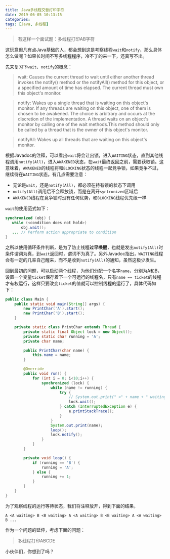 ```yaml
---
title: Java多线程交替打印字符
date: 2019-06-05 10:13:15
categories:
tags: [Java, 多线程]
---
```

> 有这样一个面试题：多线程打印AB字符

这玩意但凡有点Java基础的人，都会想到这是考察线程`wait`和`notify`，那么具体怎么做呢？如果长时间不写多线程程序，冷不丁的来一下，还真写不出。

先来复习下`wait`、`notify`的概念：

> wait: Causes the current thread to wait until either another thread invokes the notify() method or the notifyAll() method for this object, or a specified amount of time has elapsed.
> The current thread must own this object's monitor.

> notify: Wakes up a single thread that is waiting on this object's monitor. If any threads are waiting on this object, one of them is chosen to be awakened. The choice is arbitrary and occurs at the discretion of the implementation. A thread waits on an object's monitor by calling one of the wait methods.This method should only be called by a thread that is the owner of this object's monitor.

> notifyAll: Wakes up all threads that are waiting on this object's monitor.

根据Javadoc的注释，可以看出`wait`将会让出锁，进入`WAITING`状态，直到其他线程调用`notify(All)`，进入`AWAKENED`状态，在`wait`最终返回之前，需要获取锁。这意味着，`AWAKENED`的线程将和`BLOCKING`状态的线程一起竞争锁，如果竞争不过，继续待在`WAITING`状态。有几点需要注意：

- 无论是`wait`，还是`notify(All)`，都必须在持有锁的状态下调用
- `notify(All)`调用后不会释放锁，而是在离开`syntronized`区域后
- `AWAKENED`线程在竞争锁时没有任何优势，和`BLOCKING`线程优先级一样

`wait`的使用范式如下：

```java
synchronized (obj) {
   while (<condition does not hold>)
       obj.wait();
   ... // Perform action appropriate to condition
}
```

之所以使用循环条件判断，是为了防止线程**过早唤醒**，也就是发出`notify(All)`时条件谓词为真，到`wait`返回时，谓词不为真了。另外Javadoc指出，`WAITING`线程会有一定的几率自己醒来，而不是收到`notify(All)`的通知，虽然这极少发生。

回到最初的问题，可以启动两个线程，为他们分配一个名字`name`，分别为A和B，设置一个变量`ticket`保存着下一个可运行的线程名，只有`name == ticket`的线程才有权运行，这样只要改变`ticket`的值就可以控制线程的运行了，具体代码如下：

```java
public class Main {
    public static void main(String[] args) {
        new PrintChar('A').start();
        new PrintChar('B').start();
    }

    private static class PrintChar extends Thread {
        private static final Object lock = new Object();
        private static char running = 'A';
        private char name;

        public PrintChar(char name) {
            this.name = name;
        }

        @Override
        public void run() {
            for (int i = 0; i<10;i++) {
                synchronized (lock) {
                    while (name != running) {
                        try {
                            // System.out.print(" <" + name + " waiting> ");
                            lock.wait();
                        } catch (InterruptedException e) {
                            e.printStackTrace();
                        }
                    }
                    System.out.print(name);
                    loop();
                    lock.notify();
                }
            }
        }

        private void loop() {
            if (running == 'B') {
                running = 'A';
            } else {
                running += 1;
            }
        }
    }
}
```

为了观察线程的运行等待状态，我们将注释放开，得到下面的结果，

```
A <A waiting> B <B waiting> A <A waiting> B <B waiting> A <A waiting> B ...
```

作为一个问题的延伸，考虑下面的问题：

> 多线程打印ABCDE

小伙伴们，你想到了吗？
